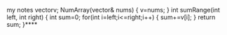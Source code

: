 my notes
vector<int>v;
NumArray(vector<int>& nums) {
v=nums;
}
int sumRange(int left, int right) {
int sum=0;
for(int i=left;i<=right;i++)
{
sum+=v[i];
}
return sum;
}****